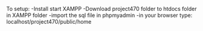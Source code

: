 To setup:
-Install start XAMPP
-Download project470 folder to htdocs folder in XAMPP folder
-import the sql file in phpmyadmin
-in your browser type:
localhost/project470/public/home

